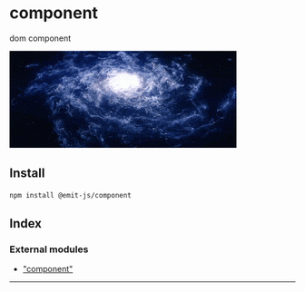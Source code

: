 
component
=========

dom component

![component](media/component.gif)

Install
-------

```bash
npm install @emit-js/component
```

## Index

### External modules

* ["component"](modules/_component_.md)

---

